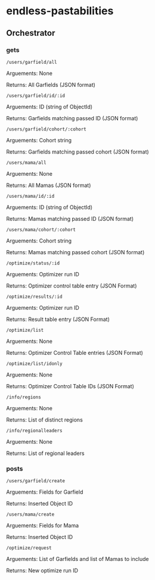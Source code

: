 # endless-pastabilities

## Orchestrator

### gets

`/users/garfield/all`

Arguements: None

Returns: All Garfields (JSON format)

`/users/garfield/id/:id`

Arguements: ID (string of ObjectId)

Returns: Garfields matching passed ID (JSON format)

`/users/garfield/cohort/:cohort`

Arguements: Cohort string

Returns: Garfields matching passed cohort (JSON format)

`/users/mama/all`

Arguements: None

Returns: All Mamas (JSON format)

`/users/mama/id/:id`

Arguements: ID (string of ObjectId)

Returns: Mamas matching passed ID (JSON format)

`/users/mama/cohort/:cohort`

Arguements: Cohort string

Returns: Mamas matching passed cohort (JSON format)

`/optimize/status/:id`

Arguements: Optimizer run ID

Returns: Optimizer control table entry (JSON Format)

`/optimize/results/:id`

Arguements: Optimizer run ID

Returns: Result table entry (JSON Format)

`/optimize/list`

Arguements: None

Returns: Optimizer Control Table entries (JSON Format)

`/optimize/list/idonly`

Arguements: None

Returns: Optimizer Control Table IDs (JSON Format)

`/info/regions`

Arguements: None

Returns: List of distinct regions

`/info/regionalleaders`

Arguements: None

Returns: List of regional leaders

### posts

`/users/garfield/create`

Arguements: Fields for Garfield

Returns: Inserted Object ID

`/users/mama/create`

Arguements: Fields for Mama

Returns: Inserted Object ID

`/optimize/request`

Arguements: List of Garfields and list of Mamas to include

Returns: New optimize run ID